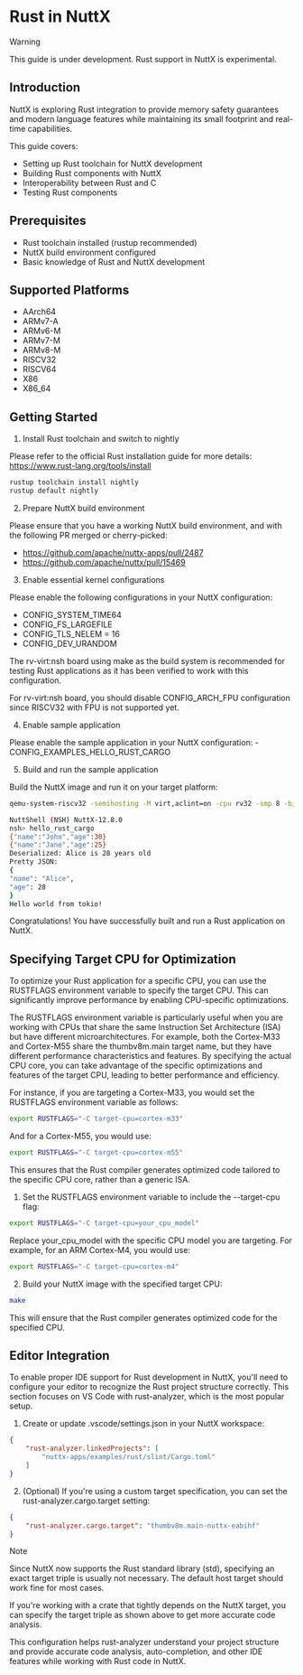 # Rust in NuttX

<div class="warning">

<div class="title">

Warning

</div>

This guide is under development. Rust support in NuttX is experimental.

</div>

## Introduction

NuttX is exploring Rust integration to provide memory safety guarantees
and modern language features while maintaining its small footprint and
real-time capabilities.

This guide covers:

  - Setting up Rust toolchain for NuttX development
  - Building Rust components with NuttX
  - Interoperability between Rust and C
  - Testing Rust components

## Prerequisites

  - Rust toolchain installed (rustup recommended)
  - NuttX build environment configured
  - Basic knowledge of Rust and NuttX development

## Supported Platforms

  - AArch64
  - ARMv7-A
  - ARMv6-M
  - ARMv7-M
  - ARMv8-M
  - RISCV32
  - RISCV64
  - X86
  - X86\_64

## Getting Started

1.  Install Rust toolchain and switch to nightly

Please refer to the official Rust installation guide for more details:
<https://www.rust-lang.org/tools/install>

``` bash
rustup toolchain install nightly
rustup default nightly
```

2.  Prepare NuttX build environment

Please ensure that you have a working NuttX build environment, and with
the following PR merged or cherry-picked:

  - <https://github.com/apache/nuttx-apps/pull/2487>
  - <https://github.com/apache/nuttx/pull/15469>

<!-- end list -->

3.  Enable essential kernel configurations

Please enable the following configurations in your NuttX configuration:

  - CONFIG\_SYSTEM\_TIME64
  - CONFIG\_FS\_LARGEFILE
  - CONFIG\_TLS\_NELEM = 16
  - CONFIG\_DEV\_URANDOM

The <span class="title-ref">rv-virt:nsh</span> board using make as the
build system is recommended for testing Rust applications as it has been
verified to work with this configuration.

For <span class="title-ref">rv-virt:nsh</span> board, you should disable
<span class="title-ref">CONFIG\_ARCH\_FPU</span> configuration since
RISCV32 with FPU is not supported yet.

4.  Enable sample application

Please enable the sample application in your NuttX configuration: -
CONFIG\_EXAMPLES\_HELLO\_RUST\_CARGO

5.  Build and run the sample application

Build the NuttX image and run it on your target platform:

``` bash
qemu-system-riscv32 -semihosting -M virt,aclint=on -cpu rv32 -smp 8 -bios nuttx/nuttx -nographic

NuttShell (NSH) NuttX-12.8.0
nsh> hello_rust_cargo
{"name":"John","age":30}
{"name":"Jane","age":25}
Deserialized: Alice is 28 years old
Pretty JSON:
{
"name": "Alice",
"age": 28
}
Hello world from tokio!
```

Congratulations\! You have successfully built and run a Rust application
on NuttX.

## Specifying Target CPU for Optimization

To optimize your Rust application for a specific CPU, you can use the
<span class="title-ref">RUSTFLAGS</span> environment variable to specify
the target CPU. This can significantly improve performance by enabling
CPU-specific optimizations.

The <span class="title-ref">RUSTFLAGS</span> environment variable is
particularly useful when you are working with CPUs that share the same
Instruction Set Architecture (ISA) but have different
microarchitectures. For example, both the Cortex-M33 and Cortex-M55
share the <span class="title-ref">thumbv8m.main</span> target name, but
they have different performance characteristics and features. By
specifying the actual CPU core, you can take advantage of the specific
optimizations and features of the target CPU, leading to better
performance and efficiency.

For instance, if you are targeting a Cortex-M33, you would set the
<span class="title-ref">RUSTFLAGS</span> environment variable as
follows:

``` bash
export RUSTFLAGS="-C target-cpu=cortex-m33"
```

And for a Cortex-M55, you would use:

``` bash
export RUSTFLAGS="-C target-cpu=cortex-m55"
```

This ensures that the Rust compiler generates optimized code tailored to
the specific CPU core, rather than a generic ISA.

1.  Set the <span class="title-ref">RUSTFLAGS</span> environment
    variable to include the <span class="title-ref">--target-cpu</span>
    flag:

<!-- end list -->

``` bash
export RUSTFLAGS="-C target-cpu=your_cpu_model"
```

Replace <span class="title-ref">your\_cpu\_model</span> with the
specific CPU model you are targeting. For example, for an ARM Cortex-M4,
you would use:

``` bash
export RUSTFLAGS="-C target-cpu=cortex-m4"
```

2.  Build your NuttX image with the specified target CPU:

<!-- end list -->

``` bash
make
```

This will ensure that the Rust compiler generates optimized code for the
specified CPU.

## Editor Integration

To enable proper IDE support for Rust development in NuttX, you'll need
to configure your editor to recognize the Rust project structure
correctly. This section focuses on VS Code with rust-analyzer, which is
the most popular setup.

1.  Create or update
    <span class="title-ref">.vscode/settings.json</span> in your NuttX
    workspace:

<!-- end list -->

``` json
{
    "rust-analyzer.linkedProjects": [
        "nuttx-apps/examples/rust/slint/Cargo.toml"
    ]
}
```

2.  (Optional) If you're using a custom target specification, you can
    set the <span class="title-ref">rust-analyzer.cargo.target</span>
    setting:

<!-- end list -->

``` json
{
    "rust-analyzer.cargo.target": "thumbv8m.main-nuttx-eabihf"
}
```

<div class="note">

<div class="title">

Note

</div>

Since NuttX now supports the Rust standard library (std), specifying an
exact target triple is usually not necessary. The default host target
should work fine for most cases.

If you're working with a crate that tightly depends on the NuttX target,
you can specify the target triple as shown above to get more accurate
code analysis.

</div>

This configuration helps rust-analyzer understand your project structure
and provide accurate code analysis, auto-completion, and other IDE
features while working with Rust code in NuttX.
